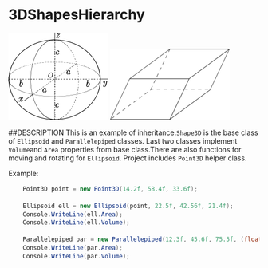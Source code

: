 # 3DShapesHierarchy

![1](https://github.com/KhachikSukiasyan/3DShapesHierarchy/blob/master/200px-Ellipsoid_tri-axial_abc.svg.png)
![alt tag](https://github.com/KhachikSukiasyan/3DShapesHierarchy/blob/master/240px-Parallelepipedon.png)

##DESCRIPTION
This is an example of inheritance.`Shape3D` is the base class of `Ellipsoid` and `Parallelepiped` classes.
Last two classes implement `Volume`and `Area` properties from base class.There are also functions for moving
and rotating for `Ellipsoid`. Project includes `Point3D` helper class.

Example:
```cs
    Point3D point = new Point3D(14.2f, 58.4f, 33.6f);

    Ellipsoid ell = new Ellipsoid(point, 22.5f, 42.56f, 21.4f);
    Console.WriteLine(ell.Area);
    Console.WriteLine(ell.Volume);

    Parallelepiped par = new Parallelepiped(12.3f, 45.6f, 75.5f, (float)Math.PI / 4);
    Console.WriteLine(par.Area);
    Console.WriteLine(par.Volume);
```
